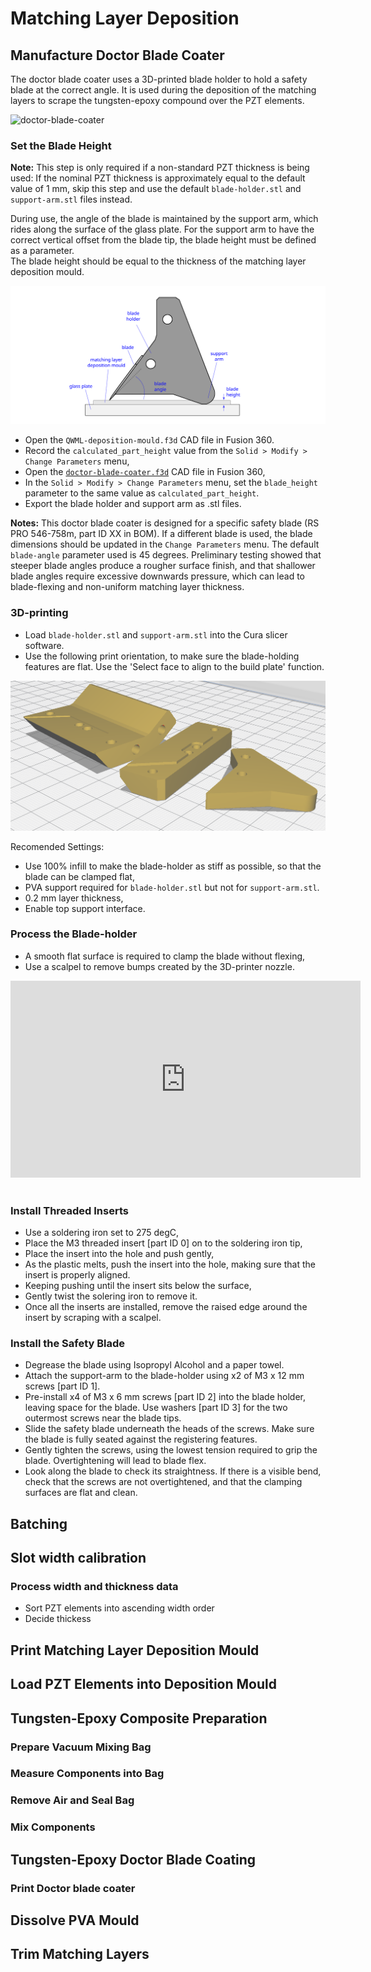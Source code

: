 # Matching Layer Deposition



## Manufacture Doctor Blade Coater
The doctor blade coater uses a 3D-printed blade holder to hold a safety blade at the correct angle. It is used during the deposition of the matching layers to scrape the tungsten-epoxy compound over the PZT elements.

![doctor-blade-coater](img/matching-layer-deposition/doctor-blade-coater/doctor-blade-coater.svg)

### Set the Blade Height
**Note:** This step is only required if a non-standard PZT thickness is being used: If the nominal PZT thickness is approximately equal to the default value of 1 mm, skip this step and use the default `blade-holder.stl` and `support-arm.stl` files instead.

During use, the angle of the blade is maintained by the support arm, which rides along the surface of the glass plate. For the support arm to have the correct vertical offset from the blade tip, the blade height must be defined as a parameter.  
The blade height should be equal to the thickness of the matching layer deposition mould.  

![doctor-blade-coater-blade-height](img\matching-layer-deposition\doctor-blade-coater\doctor-blade-coater-blade-height.svg)

* Open the `QWML-deposition-mould.f3d` CAD file in Fusion 360.
* Record the `calculated_part_height` value from the `Solid > Modify > Change Parameters` menu,
* Open the [`doctor-blade-coater.f3d`](https://github.com/morganjroberts/open-UST/blob/main/hardware-distribution/doctor-blade-coater/`doctor-blade-coater.f3d`) CAD file in Fusion 360,
* In the `Solid > Modify > Change Parameters` menu, set the `blade_height` parameter to the same value as `calculated_part_height`.
* Export the blade holder and support arm as .stl files.

**Notes:** This doctor blade coater is designed for a specific safety blade (RS PRO 546-758m, part ID XX in BOM). If a different blade is used, the blade dimensions should be updated in the `Change Parameters` menu. The default `blade-angle` parameter used is 45 degrees. Preliminary testing showed that steeper blade angles produce a rougher surface finish, and that shallower blade angles require excessive downwards pressure, which can lead to blade-flexing and non-uniform matching layer thickness.

### 3D-printing

* Load `blade-holder.stl` and `support-arm.stl` into the Cura slicer software.
* Use the following print orientation, to make sure the blade-holding features are flat. Use the 'Select face to align to the build plate' function.

![doctor_blade_coater_print_orientation](img/matching-layer-deposition/doctor-blade-coater/doctor-blade-print-orientation.png)

Recomended Settings:

* Use 100% infill to make the blade-holder as stiff as possible, so that the blade can be clamped flat,
* PVA support required for `blade-holder.stl` but not for `support-arm.stl`.
* 0.2 mm layer thickness,
* Enable top support interface.

### Process the Blade-holder

* A smooth flat surface is required to clamp the blade without flexing,
* Use a scalpel to remove bumps created by the 3D-printer nozzle. 

<div align="center">    
    <iframe width="560" height="315" src="https://www.youtube.com/embed/OjL9OB76LAg" title="YouTube video player" frameborder="0" allow="accelerometer; autoplay; clipboard-write; encrypted-media; gyroscope; picture-in-picture" allowfullscreen></iframe>
</div>
<br/>


### Install Threaded Inserts

* Use a soldering iron set to 275 degC,
* Place the M3 threaded insert [part ID 0] on to the soldering iron tip,
* Place the insert into the hole and push gently,
* As the plastic melts, push the insert into the hole, making sure that the insert is properly aligned.
* Keeping pushing until the insert sits below the surface,
* Gently twist the solering iron to remove it.
* Once all the inserts are installed, remove the raised edge around the insert by scraping with a scalpel.

### Install the Safety Blade

* Degrease the blade using Isopropyl Alcohol and a paper towel.
* Attach the support-arm to the blade-holder using x2 of M3 x 12 mm screws [part ID 1].
* Pre-install x4 of M3 x 6 mm screws [part ID 2] into the blade holder, leaving space for the blade. Use washers [part ID 3] for the two outermost screws near the blade tips.
* Slide the safety blade underneath the heads of the screws. Make sure the blade is fully seated against the registering features.
* Gently tighten the screws, using the lowest tension required to grip the blade. Overtightening will lead to blade flex.
* Look along the blade to check its straightness. If there is a visible bend, check that the screws are not overtightened, and that the clamping surfaces are flat and clean.

## Batching

## Slot width calibration
### Process width and thickness data
* Sort PZT elements into ascending width order
* Decide thickess

## Print Matching Layer Deposition Mould

## Load PZT Elements into Deposition Mould

## Tungsten-Epoxy Composite Preparation
### Prepare Vacuum Mixing Bag
### Measure Components into Bag
### Remove Air and Seal Bag
### Mix Components

## Tungsten-Epoxy Doctor Blade Coating

### Print Doctor blade coater

## Dissolve PVA Mould

## Trim Matching Layers










